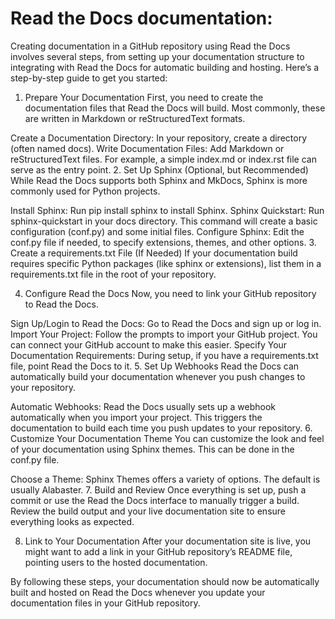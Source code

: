 # Read the Docs documentation:
Creating documentation in a GitHub repository using Read the Docs involves several steps, from setting up your documentation structure to integrating with Read the Docs for automatic building and hosting. Here’s a step-by-step guide to get you started:

1. Prepare Your Documentation
First, you need to create the documentation files that Read the Docs will build. Most commonly, these are written in Markdown or reStructuredText formats.

Create a Documentation Directory: In your repository, create a directory (often named docs).
Write Documentation Files: Add Markdown or reStructuredText files. For example, a simple index.md or index.rst file can serve as the entry point.
2. Set Up Sphinx (Optional, but Recommended)
While Read the Docs supports both Sphinx and MkDocs, Sphinx is more commonly used for Python projects.

Install Sphinx: Run pip install sphinx to install Sphinx.
Sphinx Quickstart: Run sphinx-quickstart in your docs directory. This command will create a basic configuration (conf.py) and some initial files.
Configure Sphinx: Edit the conf.py file if needed, to specify extensions, themes, and other options.
3. Create a requirements.txt File (If Needed)
If your documentation build requires specific Python packages (like sphinx or extensions), list them in a requirements.txt file in the root of your repository.

4. Configure Read the Docs
Now, you need to link your GitHub repository to Read the Docs.

Sign Up/Login to Read the Docs: Go to Read the Docs and sign up or log in.
Import Your Project: Follow the prompts to import your GitHub project. You can connect your GitHub account to make this easier.
Specify Your Documentation Requirements: During setup, if you have a requirements.txt file, point Read the Docs to it.
5. Set Up Webhooks
Read the Docs can automatically build your documentation whenever you push changes to your repository.

Automatic Webhooks: Read the Docs usually sets up a webhook automatically when you import your project. This triggers the documentation to build each time you push updates to your repository.
6. Customize Your Documentation Theme
You can customize the look and feel of your documentation using Sphinx themes. This can be done in the conf.py file.

Choose a Theme: Sphinx Themes offers a variety of options. The default is usually Alabaster.
7. Build and Review
Once everything is set up, push a commit or use the Read the Docs interface to manually trigger a build. Review the build output and your live documentation site to ensure everything looks as expected.

8. Link to Your Documentation
After your documentation site is live, you might want to add a link in your GitHub repository’s README file, pointing users to the hosted documentation.

By following these steps, your documentation should now be automatically built and hosted on Read the Docs whenever you update your documentation files in your GitHub repository.